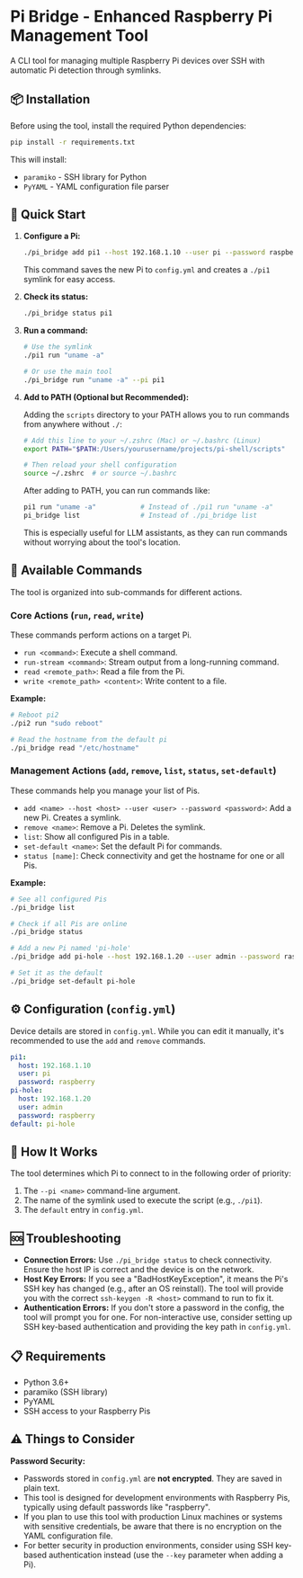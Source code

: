 # Pi Bridge - Enhanced Raspberry Pi Management Tool

A CLI tool for managing multiple Raspberry Pi devices over SSH with automatic Pi detection through symlinks.

## 📦 Installation

Before using the tool, install the required Python dependencies:

```bash
pip install -r requirements.txt
```

This will install:
- `paramiko` - SSH library for Python
- `PyYAML` - YAML configuration file parser

## 🚀 Quick Start

1.  **Configure a Pi:**
    ```bash
    ./pi_bridge add pi1 --host 192.168.1.10 --user pi --password raspberry
    ```
    This command saves the new Pi to `config.yml` and creates a `./pi1` symlink for easy access.

2.  **Check its status:**
    ```bash
    ./pi_bridge status pi1
    ```

3.  **Run a command:**
    ```bash
    # Use the symlink
    ./pi1 run "uname -a"

    # Or use the main tool
    ./pi_bridge run "uname -a" --pi pi1
    ```

4.  **Add to PATH (Optional but Recommended):**
    
    Adding the `scripts` directory to your PATH allows you to run commands from anywhere without `./`:
    
    ```bash
    # Add this line to your ~/.zshrc (Mac) or ~/.bashrc (Linux)
    export PATH="$PATH:/Users/yourusername/projects/pi-shell/scripts"
    
    # Then reload your shell configuration
    source ~/.zshrc  # or source ~/.bashrc
    ```
    
    After adding to PATH, you can run commands like:
    ```bash
    pi1 run "uname -a"           # Instead of ./pi1 run "uname -a"
    pi_bridge list               # Instead of ./pi_bridge list
    ```
    
    This is especially useful for LLM assistants, as they can run commands without worrying about the tool's location.

## 🔧 Available Commands

The tool is organized into sub-commands for different actions.

### Core Actions (`run`, `read`, `write`)

These commands perform actions on a target Pi.

-   `run <command>`: Execute a shell command.
-   `run-stream <command>`: Stream output from a long-running command.
-   `read <remote_path>`: Read a file from the Pi.
-   `write <remote_path> <content>`: Write content to a file.

**Example:**
```bash
# Reboot pi2
./pi2 run "sudo reboot"

# Read the hostname from the default pi
./pi_bridge read "/etc/hostname"
```

### Management Actions (`add`, `remove`, `list`, `status`, `set-default`)

These commands help you manage your list of Pis.

-   `add <name> --host <host> --user <user> --password <password>`: Add a new Pi. Creates a symlink.
-   `remove <name>`: Remove a Pi. Deletes the symlink.
-   `list`: Show all configured Pis in a table.
-   `set-default <name>`: Set the default Pi for commands.
-   `status [name]`: Check connectivity and get the hostname for one or all Pis.

**Example:**
```bash
# See all configured Pis
./pi_bridge list

# Check if all Pis are online
./pi_bridge status

# Add a new Pi named 'pi-hole'
./pi_bridge add pi-hole --host 192.168.1.20 --user admin --password raspberry

# Set it as the default
./pi_bridge set-default pi-hole
```

## ⚙️ Configuration (`config.yml`)

Device details are stored in `config.yml`. While you can edit it manually, it's recommended to use the `add` and `remove` commands.

```yaml
pi1:
  host: 192.168.1.10
  user: pi
  password: raspberry
pi-hole:
  host: 192.168.1.20
  user: admin
  password: raspberry
default: pi-hole
```

## 🎯 How It Works

The tool determines which Pi to connect to in the following order of priority:
1.  The `--pi <name>` command-line argument.
2.  The name of the symlink used to execute the script (e.g., `./pi1`).
3.  The `default` entry in `config.yml`.

## 🆘 Troubleshooting

-   **Connection Errors:** Use `./pi_bridge status` to check connectivity. Ensure the host IP is correct and the device is on the network.
-   **Host Key Errors:** If you see a "BadHostKeyException", it means the Pi's SSH key has changed (e.g., after an OS reinstall). The tool will provide you with the correct `ssh-keygen -R <host>` command to run to fix it.
-   **Authentication Errors:** If you don't store a password in the config, the tool will prompt you for one. For non-interactive use, consider setting up SSH key-based authentication and providing the key path in `config.yml`.

## 📋 Requirements

-   Python 3.6+
-   paramiko (SSH library)
-   PyYAML
-   SSH access to your Raspberry Pis

## ⚠️ Things to Consider

**Password Security:**
- Passwords stored in `config.yml` are **not encrypted**. They are saved in plain text.
- This tool is designed for development environments with Raspberry Pis, typically using default passwords like "raspberry".
- If you plan to use this tool with production Linux machines or systems with sensitive credentials, be aware that there is no encryption on the YAML configuration file.
- For better security in production environments, consider using SSH key-based authentication instead (use the `--key` parameter when adding a Pi).

